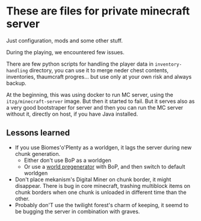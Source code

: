 # These are files for private minecraft server

Just configuration, mods and some other stuff.

During the playing, we encountered few issues.

There are few python scripts for handling the player data in `inventory-handling` directory, 
you can use it to merge neder chest contents, inventories, thaumcraft progres...
but use only at your own risk and always backup.
 
At the beginning, this was using docker to run MC server, using the `itzg/minecraft-server` image.
But then it started to fail. But it serves also as a very good bootstraper for server and then you can run 
the MC server without it, directly on host, if you have Java installed.
 
## Lessons learned
- If you use Biomes'o'Plenty as a worldgen, it lags the server during new chunk generation. 
    - Either don't use BoP as a worldgen
    - Or use a [world pregenerator](https://minecraft.curseforge.com/projects/chunkpregenerator) with BoP, and then switch to default worldgen
- Don't place mekanism's Digital Miner on chunk border, it might disappear. There is bug in core minecraft, 
trashing multiblock items on chunk borders when one chunk is unloaded in different time than the other.
- Probably don'T use the twilight forest's charm of keeping, it seemd to be bugging the server in combination with graves.  